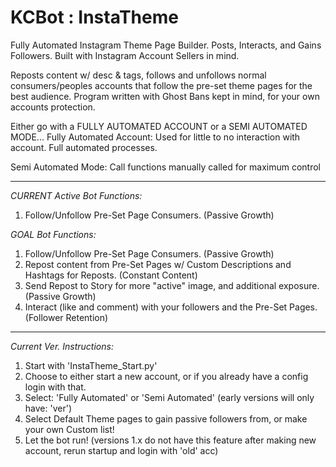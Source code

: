 # KCBot : InstaTheme
Fully Automated Instagram Theme Page Builder. Posts, Interacts, and Gains Followers. Built with Instagram Account Sellers in mind.

Reposts content w/ desc & tags, follows and unfollows normal consumers/peoples accounts that follow the pre-set theme pages for the best audience.
Program written with Ghost Bans kept in mind, for your own accounts protection.

Either go with a FULLY AUTOMATED ACCOUNT or a SEMI AUTOMATED MODE...
Fully Automated Account:
Used for little to no interaction with account. Full automated processes.

Semi Automated Mode:
Call functions manually called for maximum control

_________________________________________________________________________

*CURRENT Active Bot Functions:*
1) Follow/Unfollow Pre-Set Page Consumers. (Passive Growth)

*GOAL Bot Functions:*
1) Follow/Unfollow Pre-Set Page Consumers. (Passive Growth)
2) Repost content from Pre-Set Pages w/ Custom Descriptions and Hashtags for Reposts. (Constant Content)
3) Send Repost to Story for more "active" image, and additional exposure. (Passive Growth)
4) Interact (like and comment) with your followers and the Pre-Set Pages. (Follower Retention)

_________________________________________________________________________

*Current Ver. Instructions:*
1) Start with 'InstaTheme_Start.py'
2) Choose to either start a new account, or if you already have a config login with that.
3) Select: 'Fully Automated' or 'Semi Automated' (early versions will only have: 'ver')
4) Select Default Theme pages to gain passive followers from, or make your own Custom list!
5) Let the bot run! (versions 1.x do not have this feature after making new account, rerun startup and login with 'old' acc)
